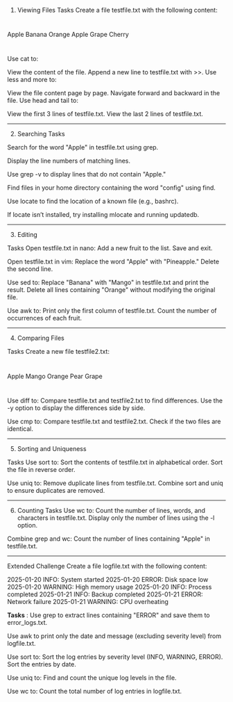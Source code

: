 
1. Viewing Files
Tasks
Create a file testfile.txt with the following content:

#

Apple
Banana
Orange
Apple
Grape
Cherry

#

Use cat to:

View the content of the file.
Append a new line to testfile.txt with >>.
Use less and more to:

View the file content page by page.
Navigate forward and backward in the file.
Use head and tail to:

View the first 3 lines of testfile.txt.
View the last 2 lines of testfile.txt.

---------------------

2. Searching
Tasks

Search for the word "Apple" in testfile.txt using grep.

Display the line numbers of matching lines.

Use grep -v to display lines that do not contain "Apple."

Find files in your home directory containing the word "config" using find.

Use locate to find the location of a known file (e.g., bashrc).

If locate isn’t installed, try installing mlocate and running updatedb.

---------------------

3. Editing
   
Tasks
Open testfile.txt in nano:
Add a new fruit to the list.
Save and exit.

Open testfile.txt in vim:
Replace the word "Apple" with "Pineapple."
Delete the second line.

Use sed to:
Replace "Banana" with "Mango" in testfile.txt and print the result.
Delete all lines containing "Orange" without modifying the original file.

Use awk to:
Print only the first column of testfile.txt.
Count the number of occurrences of each fruit.

---------------------

4. Comparing Files
   
Tasks
Create a new file testfile2.txt:

#

Apple
Mango
Orange
Pear
Grape

#

Use diff to:
Compare testfile.txt and testfile2.txt to find differences.
Use the -y option to display the differences side by side.


Use cmp to:
Compare testfile.txt and testfile2.txt.
Check if the two files are identical.


---------------------

5. Sorting and Uniqueness
   
Tasks
Use sort to:
Sort the contents of testfile.txt in alphabetical order.
Sort the file in reverse order.

Use uniq to:
Remove duplicate lines from testfile.txt.
Combine sort and uniq to ensure duplicates are removed.

---------------------

6. Counting
Tasks
Use wc to:
Count the number of lines, words, and characters in testfile.txt.
Display only the number of lines using the -l option.

Combine grep and wc:
Count the number of lines containing "Apple" in testfile.txt.

---------------------

Extended Challenge
Create a file logfile.txt with the following content:

2025-01-20 INFO: System started
2025-01-20 ERROR: Disk space low
2025-01-20 WARNING: High memory usage
2025-01-20 INFO: Process completed
2025-01-21 INFO: Backup completed
2025-01-21 ERROR: Network failure
2025-01-21 WARNING: CPU overheating


**Tasks** :
Use grep to extract lines containing "ERROR" and save them to error_logs.txt.

Use awk to print only the date and message (excluding severity level) from logfile.txt.

Use sort to:
Sort the log entries by severity level (INFO, WARNING, ERROR).
Sort the entries by date.

Use uniq to:
Find and count the unique log levels in the file.

Use wc to:
Count the total number of log entries in logfile.txt.
